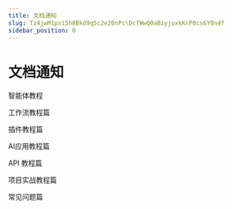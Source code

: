 ```yaml
---
title: 文档通知
slug: Tz4jwM1psi5h8Bkd9q5c2e20nPc\DcTWwQ0aBiyjuxkKrP0cs6Y8n4f
sidebar_position: 0
---
```



# 文档通知

智能体教程

工作流教程篇

插件教程篇

AI应用教程篇

API 教程篇

项目实战教程篇

常见问题篇

